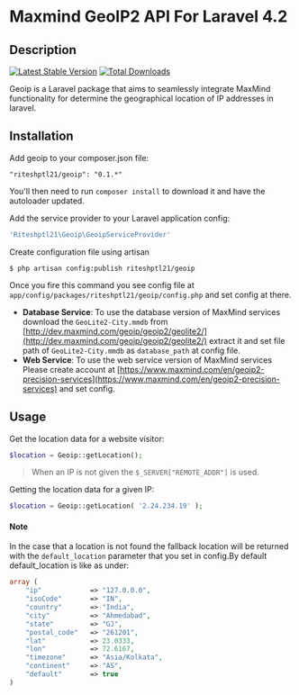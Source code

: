 # Maxmind GeoIP2 API For Laravel 4.2
## Description ##
[![Latest Stable Version](https://poser.pugx.org/riteshptl21/geoip/v/stable)](https://packagist.org/packages/riteshptl21/geoip) [![Total Downloads](https://poser.pugx.org/riteshptl21/geoip/downloads)](https://packagist.org/packages/riteshptl21/geoip)

Geoip is a Laravel package that aims to seamlessly integrate MaxMind functionality for determine the geographical location of IP addresses in laravel.



Installation
------------

Add geoip to your composer.json file:

```"riteshptl21/geoip": "0.1.*"```

You'll then need to run `composer install` to download it and have the autoloader updated.

Add the service provider to your Laravel application config:

```PHP
'Riteshptl21\Geoip\GeoipServiceProvider'
```

Create configuration file using artisan

~~~
$ php artisan config:publish riteshptl21/geoip
~~~

Once you fire this command you see config file at `app/config/packages/riteshptl21/geoip/config.php` and set config at there.

- **Database Service**: To use the database version of MaxMind services download the `GeoLite2-City.mmdb` from [http://dev.maxmind.com/geoip/geoip2/geolite2/](http://dev.maxmind.com/geoip/geoip2/geolite2/) extract it and set file path of `GeoLite2-City.mmdb` as `database_path` at config file.
- **Web Service**: To use the web service version of MaxMind services Please create account at [https://www.maxmind.com/en/geoip2-precision-services](https://www.maxmind.com/en/geoip2-precision-services) and set config.

## Usage

Get the location data for a website visitor:

```php
$location = Geoip::getLocation();
```

> When an IP is not given the `$_SERVER["REMOTE_ADDR"]` is used.

Getting the location data for a given IP:

```php
$location = Geoip::getLocation( '2.24.234.19' );
```

#### Note

In the case that a location is not found the fallback location will be returned with the `default_location` parameter that you set in config.By default default_location is like as under: 

```php
array (
    "ip"            => "127.0.0.0",
    "isoCode"       => "IN",
    "country"       => "India",
    "city"          => "Ahmedabad",
    "state"         => "GJ",
    "postal_code"   => "261201",
    "lat"           => 23.0333,
    "lon"           => 72.6167,
    "timezone"      => "Asia/Kolkata",
    "continent"     => "AS",
    "default"       => true
)
```





